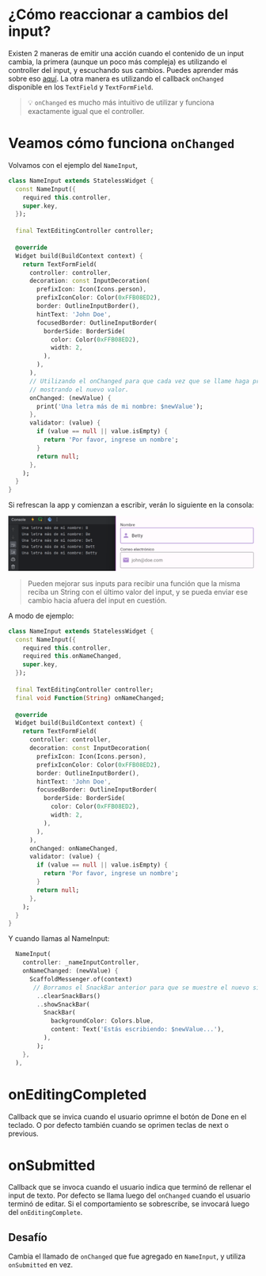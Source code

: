 # ¿Cómo reaccionar a cambios del input?
Existen 2 maneras de emitir una acción cuando el contenido de un input cambia, la
primera (aunque un poco más compleja) es utilizando el controller del input, y escuchando 
sus cambios. Puedes aprender más sobre eso [aquí](https://docs.flutter.dev/cookbook/forms/text-field-changes#2-use-a-texteditingcontroller).
La otra manera es utilizando el callback `onChanged` disponible en los `TextField` y `TextFormField`.

> 💡 `onChanged` es mucho más intuitivo de utilizar y funciona exactamente igual que el controller.

# Veamos cómo funciona `onChanged`
Volvamos con el ejemplo del `NameInput`,

````dart
class NameInput extends StatelessWidget {
  const NameInput({
    required this.controller,
    super.key,
  });

  final TextEditingController controller;

  @override
  Widget build(BuildContext context) {
    return TextFormField(
      controller: controller,
      decoration: const InputDecoration(
        prefixIcon: Icon(Icons.person),
        prefixIconColor: Color(0xFFB08ED2),
        border: OutlineInputBorder(),
        hintText: 'John Doe',
        focusedBorder: OutlineInputBorder(
          borderSide: BorderSide(
            color: Color(0xFFB08ED2),
            width: 2,
          ),
        ),
      ),
      // Utilizando el onChanged para que cada vez que se llame haga print en consola
      // mostrando el nuevo valor.
      onChanged: (newValue) {
        print('Una letra más de mi nombre: $newValue');
      },
      validator: (value) {
        if (value == null || value.isEmpty) {
          return 'Por favor, ingrese un nombre';
        }
        return null;
      },
    );
  }
}
````

Si refrescan la app y comienzan a escribir, verán lo siguiente en la consola:

![NameInput onChange imprime en consola](../images/step_06_name_onChange.png)

> Pueden mejorar sus inputs para recibir una función que la misma reciba un String con el
> último valor del input, y se pueda enviar ese cambio hacia afuera del input en cuestión.

A modo de ejemplo:

````dart
class NameInput extends StatelessWidget {
  const NameInput({
    required this.controller,
    required this.onNameChanged,
    super.key,
  });

  final TextEditingController controller;
  final void Function(String) onNameChanged;

  @override
  Widget build(BuildContext context) {
    return TextFormField(
      controller: controller,
      decoration: const InputDecoration(
        prefixIcon: Icon(Icons.person),
        prefixIconColor: Color(0xFFB08ED2),
        border: OutlineInputBorder(),
        hintText: 'John Doe',
        focusedBorder: OutlineInputBorder(
          borderSide: BorderSide(
            color: Color(0xFFB08ED2),
            width: 2,
          ),
        ),
      ),
      onChanged: onNameChanged,
      validator: (value) {
        if (value == null || value.isEmpty) {
          return 'Por favor, ingrese un nombre';
        }
        return null;
      },
    );
  }
}
````

Y cuando llamas al NameInput:

````dart
  NameInput(
    controller: _nameInputController,
    onNameChanged: (newValue) {
      ScaffoldMessenger.of(context)
       // Borramos el SnackBar anterior para que se muestre el nuevo siempre
        ..clearSnackBars()
        ..showSnackBar(
          SnackBar(
            backgroundColor: Colors.blue,
            content: Text('Estás escribiendo: $newValue...'),
          ),
        );
    },
  ),
````

# onEditingCompleted
Callback que se invica cuando el usuario oprimne el botón de Done en el teclado. O
por defecto también cuando se oprimen teclas de next o previous.

# onSubmitted
Callback que se invoca cuando el usuario indica que terminó de rellenar el input de texto.
Por defecto se llama luego del `onChanged` cuando el usuario terminó de editar. Si el comportamiento
se sobrescribe, se invocará luego del `onEditingComplete`.

## Desafío
Cambia el llamado de `onChanged` que fue agregado en `NameInput`, y utiliza `onSubmitted` en vez.